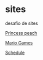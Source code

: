 # sites
desafio de sites

<a href="https://gabigg03.github.io/sites/peach/index.html">Princess peach</a>

<a href="https://gabigg03.github.io/sites/Mario/form.html">Mario Games</a>

<a href="https://gabigg03.github.io/sites/schedule/index.html">Schedule</a>